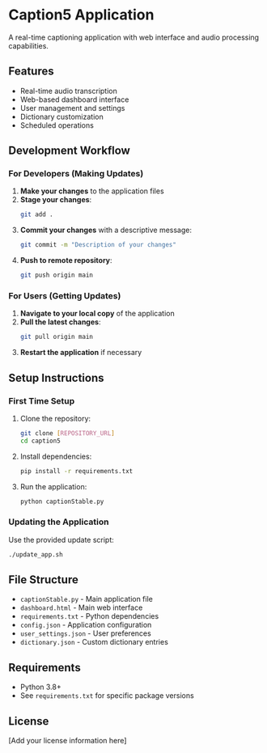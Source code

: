 # Caption5 Application

A real-time captioning application with web interface and audio processing capabilities.

## Features

- Real-time audio transcription
- Web-based dashboard interface
- User management and settings
- Dictionary customization
- Scheduled operations

## Development Workflow

### For Developers (Making Updates)

1. **Make your changes** to the application files
2. **Stage your changes**:
   ```bash
   git add .
   ```
3. **Commit your changes** with a descriptive message:
   ```bash
   git commit -m "Description of your changes"
   ```
4. **Push to remote repository**:
   ```bash
   git push origin main
   ```

### For Users (Getting Updates)

1. **Navigate to your local copy** of the application
2. **Pull the latest changes**:
   ```bash
   git pull origin main
   ```
3. **Restart the application** if necessary

## Setup Instructions

### First Time Setup

1. Clone the repository:
   ```bash
   git clone [REPOSITORY_URL]
   cd caption5
   ```

2. Install dependencies:
   ```bash
   pip install -r requirements.txt
   ```

3. Run the application:
   ```bash
   python captionStable.py
   ```

### Updating the Application

Use the provided update script:
```bash
./update_app.sh
```

## File Structure

- `captionStable.py` - Main application file
- `dashboard.html` - Main web interface
- `requirements.txt` - Python dependencies
- `config.json` - Application configuration
- `user_settings.json` - User preferences
- `dictionary.json` - Custom dictionary entries

## Requirements

- Python 3.8+
- See `requirements.txt` for specific package versions

## License

[Add your license information here]
